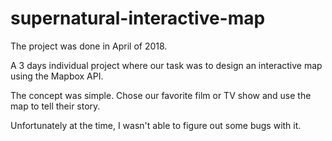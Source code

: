 # supernatural-interactive-map

The project was done in April of 2018. 

A 3 days individual project where our task was to design an interactive map using the Mapbox API. 

The concept was simple. Chose our favorite film or TV show and use the map to tell their story.

Unfortunately at the time, I wasn't able to figure out some bugs with it.
